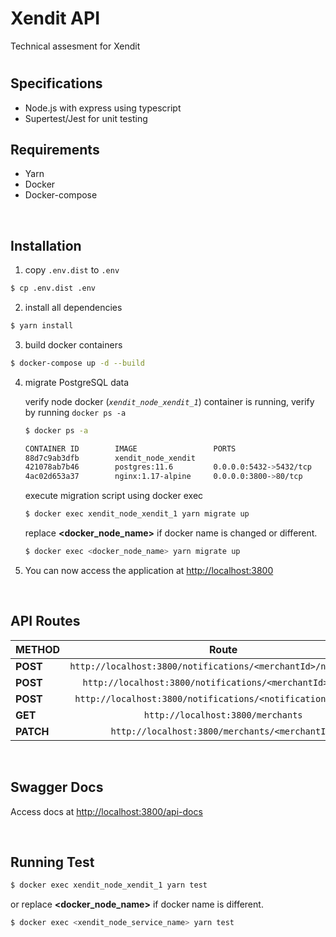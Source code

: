 # Xendit API

Technical assesment for Xendit

#

## Specifications
* Node.js with express using typescript
* Supertest/Jest for unit testing

## Requirements

* Yarn
* Docker
* Docker-compose

<br>

## Installation
1. copy `.env.dist` to `.env`
```bash
$ cp .env.dist .env
```

2. install all dependencies
```bash
$ yarn install
```

3. build docker containers
```bash
$ docker-compose up -d --build
```

4. migrate PostgreSQL data

    verify node docker (*`xendit_node_xendit_1`*) container is running, verify by running `docker ps -a`

    ```bash
    $ docker ps -a

    CONTAINER ID        IMAGE                 PORTS                    NAMES
    88d7c9ab3dfb        xendit_node_xendit                             xendit_node_xendit_1
    421078ab7b46        postgres:11.6         0.0.0.0:5432->5432/tcp   xendit_postgres_1
    4ac02d653a37        nginx:1.17-alpine     0.0.0.0:3800->80/tcp     xendit_nginx_1
    ```

    execute migration script using docker exec
    ```bash
    $ docker exec xendit_node_xendit_1 yarn migrate up
    ```
    replace **<docker_node_name>** if docker name is changed or different.
    ```bash
    $ docker exec <docker_node_name> yarn migrate up
    ```

5. You can now access the application at [http://localhost:3800](http://localhost:3800)


<br>

## API Routes
| METHOD    | Route                                          |
| ----------|:----------------------------------------------:|
| **POST**  | `http://localhost:3800/notifications/<merchantId>/notify/test`|
| **POST**|`http://localhost:3800/notifications/<merchantId>/notify` |
| **POST**|`http://localhost:3800/notifications/<notificationId>/retry` |
| **GET**   |`http://localhost:3800/merchants`  |
| **PATCH**   | `http://localhost:3800/merchants/<merchantId>`|


<br>

## Swagger Docs

Access docs at [http://localhost:3800/api-docs](http://localhost:3800/api-docs)

<br>

## Running Test
```bash
$ docker exec xendit_node_xendit_1 yarn test
```
or replace **<docker_node_name>** if docker name is different.
```bash
$ docker exec <xendit_node_service_name> yarn test
```
